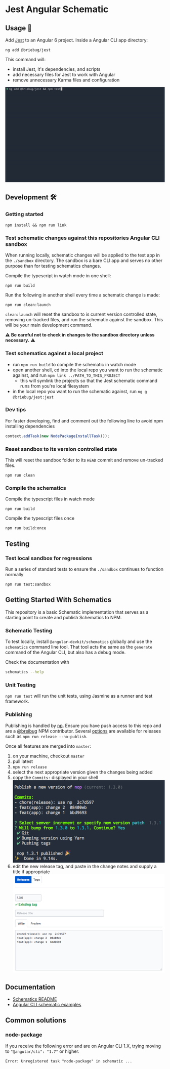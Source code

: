 # Jest Angular Schematic

## Usage 🚀

Add [Jest](https://facebook.github.io/jest/) to an Angular 6 project. Inside a Angular CLI app directory:

```shell
ng add @briebug/jest
```

This command will:

- install Jest, it's dependencies, and scripts
- add necessary files for Jest to work with Angular
- remove unnecessary Karma files and configuration

![ng-add-jest](docs/ng-add-jest.gif)

## Development 🛠

### Getting started

```shell
npm install && npm run link
```

### Test schematic changes against this repositories Angular CLI sandbox

When running locally, schematic changes will be applied to the test app in the `./sandbox` directory. The sandbox is a bare CLI app and serves no other purpose than for testing schematics changes.

Compile the typescript in watch mode in one shell:

```shell
npm run build
```

Run the following in another shell every time a schematic change is made:

```shell
npm run clean:launch
```

`clean:launch` will reset the sandbox to is current version controlled state, removing un-tracked files, and run the schematic against the sandbox. This will be your main development command.

⚠ **Be careful not to check in changes to the sandbox directory unless necessary.** ⚠

### Test schematics against a local project

- run `npm run build` to compile the schematic in watch mode
- open another shell, cd into the local repo you want to run the schematic against, and run `npm link ../PATH_TO_THIS_PROJECT`
  - this will symlink the projects so that the Jest schematic command runs from you're local filesystem
- in the local repo you want to run the schematic against, run `ng g @briebug/jest:jest`

### Dev tips

For faster developing, find and comment out the following line to avoid npm installing dependencies

```ts
context.addTask(new NodePackageInstallTask());
```

### Reset sandbox to its version controlled state

This will reset the sandbox folder to its `HEAD` commit and remove un-tracked files.

```shell
npm run clean
```

### Compile the schematics

Compile the typescript files in watch mode

```shell
npm run build
```

Compile the typescript files once

```shell
npm run build:once
```

## Testing

### Test local sandbox for regressions

Run a series of standard tests to ensure the `./sandbox` continues to function normally

```shell
npm run test:sandbox
```

## Getting Started With Schematics

This repository is a basic Schematic implementation that serves as a starting point to create and publish Schematics to NPM.

### Schematic Testing

To test locally, install `@angular-devkit/schematics` globally and use the `schematics` command line tool. That tool acts the same as the `generate` command of the Angular CLI, but also has a debug mode.

Check the documentation with

```bash
schematics --help
```

### Unit Testing

`npm run test` will run the unit tests, using Jasmine as a runner and test framework.

### Publishing

Publishing is handled by [np](https://github.com/sindresorhus/np#usage). Ensure you have push access to this repo and are a [@breibug](https://www.npmjs.com/settings/briebug/packages) NPM contributor. Several [options](https://github.com/sindresorhus/np#usage) are available for releases such as `npm run release --no-publish`.

Once all features are merged into `master`:

1. on your machine, checkout `master`
2. pull latest
3. `npm run release`
4. select the next appropriate version given the changes being added
5. copy the `Commits:` displayed in your shell
  ![release-commits](./docs/np-release.png)
6. edit the new release tag, and paste in the change notes and supply a title if appropriate
  ![edit-github-release](./docs/edit-github-release.png)

## Documentation

- [Schematics README](https://github.com/angular/angular-cli/blob/master/packages/angular_devkit/schematics/README.md)
- [Angular CLI schematic examples](https://github.com/angular/angular-cli/blob/master/packages/schematics/angular/app-shell/index.ts)

## Common solutions

### node-package

If you receive the following error and are on Angular CLI 1.X, trying moving to `"@angular/cli": "1.7"` or higher.

```shell
Error: Unregistered task "node-package" in schematic ...
```